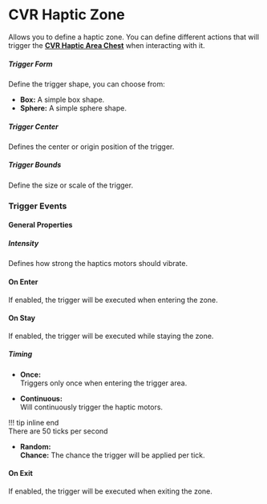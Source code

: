 # CVR Haptic Zone <div class="whitelisted" data-list="W"></div>
Allows you to define a haptic zone. You can define different actions that will trigger the
**[CVR Haptic Area Chest](cvr-haptic-area-chest.md)** when interacting with it.

##### Trigger Form
Define the trigger shape, you can choose from:
- **Box:** A simple box shape.
- **Sphere:** A simple sphere shape.

##### Trigger Center
Defines the center or origin position of the trigger.

##### Trigger Bounds
Define the size or scale of the trigger.

### Trigger Events

#### General Properties
##### Intensity
Defines how strong the haptics motors should vibrate.

#### On Enter
If enabled, the trigger will be executed when entering the zone.

#### On Stay
If enabled, the trigger will be executed while staying the zone.

##### Timing

- **Once:**  
  Triggers only once when entering the trigger area.

- **Continuous:**  
  Will continuously trigger the haptic motors.

!!! tip inline end  
    There are 50 ticks per second

- **Random:**  
  **Chance:**
  The chance the trigger will be applied per tick.

#### On Exit
If enabled, the trigger will be executed when exiting the zone.